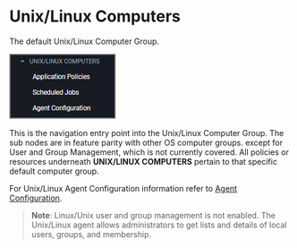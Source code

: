 [title]: # (Unix/Linux Computers)
[tags]: # (admin,configuration)
[priority]: # (3)
# Unix/Linux Computers

The default Unix/Linux Computer Group.

![default](images/default.png "Default Unix/Linux Computer Group")

This is the navigation entry point into the Unix/Linux Computer Group. The sub nodes are in feature parity with other OS computer groups. except for User and Group Management, which is not currently covered. All policies or resources underneath __UNIX/LINUX COMPUTERS__ pertain to that specific default computer group.

For Unix/Linux Agent Configuration information refer to [Agent Configuration](../../agents/nix/cfg/index.md).

>**Note**:  Linux/Unix user and group management is not enabled. The Unix/Linux agent allows administrators to get lists and details of local users, groups, and membership.
